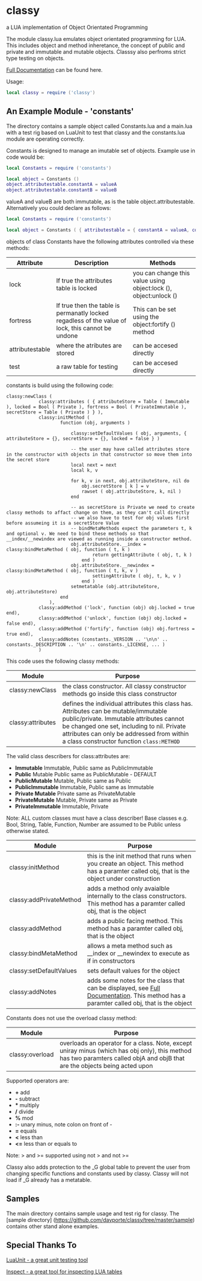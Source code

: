 # classy
a LUA implementation of Object Orientated Programming

The module classy.lua emulates object orientated programming for LUA. This includes object and method inheretance, the concept of public and private and immutable and mutable objects. Classsy also perfroms strict type testing on objects.

[Full Documentation](http://htmlpreview.github.com/?https://github.com/davporte/classy/blob/master/doc/index.html) can be found here.

Usage:

``` Lua
local classy = require ('classy')
```

## An Example Module - 'constants'

The directory contains a sample object called Constants.lua and a main.lua with a test rig based on LuaUnit to test that classy and the constants.lua module are operating correctly.

Constants is designed to manage an imutable set of objects. Example use in  code would be:

``` Lua
local Constants = require ('constants')

local object = Constants ()
object.attributestable.constantA = valueA
object.attributestable.constantB = valueB
```
valueA and valueB are both immutable, as is the table object.attributestable. Alternatively you could declare as follows:

``` Lua
local Constants = require ('constants')

local object = Constants ( { attributestable = { constantA = valueA, constantB = valueB } } )
```
objects of class Constants have the following attributes controlled via these methods:

| Attribute | Description | Methods |
|------------------|--------------|---------|
|lock      | If true the attributes table is locked| you can change this value using object:lock (), object:unlock () |
|fortress  | If true then the table is permanatly locked regadless of the value of lock, this cannot be undone| This can be set using the object:fortify () method |
|attributestable | where the atributes are stored | can be accesed directly
|test           | a raw table for testing | can be accesed directly                                                                         

constants is build using the following code:

```
classy:newClass (  
			classy:attributes ( { attributeStore = Table ( Immutable ), locked = Bool ( Private ), fortress = Bool ( PrivateImmutable ), secretStore = Table ( Private ) } ),
			classy:initMethod (
					function (obj, arguments )

						classy:setDefaultValues ( obj, arguments, { attributeStore = {}, secretStore = {}, locked = false } )

						-- the user may have called attributes store in the constructor with objects in that constructor so move them into the secret store
						local next = next
						local k, v

						for k, v in next, obj.attributeStore, nil do
							obj.secretStore [ k ] = v
							rawset ( obj.attributeStore, k, nil )
						end

						-- as secretStore is Private we need to create classy methods to affact change on them, as they can't call directly 
						-- we also have to test for obj values first before assumeing it is a secretStore Value
						-- bindMetaMethods expect the parameters t, k and optional v. We need to bind these methods so that __index/__newindex are viewed as running inside a constructor method.
						obj.attributeStore.__index = classy:bindMetaMethod ( obj, function ( t, k )  
								return gettingAttribute ( obj, t, k )
							end )
						obj.attributeStore.__newindex = classy:bindMetaMethod ( obj, function ( t, k, v ) 
								settingAttribute ( obj, t, k, v )
							end ) 
						setmetatable (obj.attributeStore, obj.attributeStore)
					end
				),
			classy:addMethod ('lock', function (obj) obj.locked = true end),
			classy:addMethod ('unlock', function (obj) obj.locked = false end),
			classy:addMethod ('fortify', function (obj) obj.fortress = true end),
			classy:addNotes (constants._VERSION .. '\n\n' .. constants._DESCRIPTION .. '\n' .. constants._LICENSE, ... )
			)

```

This code uses the following classy methods:

|       Module     | Purpose |
|------------------|---------|
|classy:newClass | the class constructor. All classy constructor methods go inside this class constructor |
|classy:attributes| defines the individual attributes this class has. Attributes can be mutable/immutable public/private. Immutable attributes cannot be changed one set, including to nil. Private attributes can only be addressed from within a class constructor function ```class:METHOD```| 

The valid class describers for class:attributes are:

* **Immutable** Immutable, Public same as PublicImmutable
* **Public** Mutable Public same as PublicMutable - DEFAULT
* **PublicMutable** Mutable, Public same as Public
* **PublicImmutable** Immutable, Public same as Immutable
* **Private Mutable** Private same as PrivateMutable
* **PrivateMutable** Mutable, Private same as Private
* **PrivateImmutable** Immutable, Private  

Note: ALL custom classes must have a class describer! Base classes e.g. Bool, String, Table, Function, Number are assumed to be Public unless otherwise stated.

|       Module     | Purpose |
|------------------|---------|
|classy:initMethod | this is the init method that runs when you create an object. This method has a paramter called obj, that is the object under construction |
|classy:addPrivateMethod | adds a method only avaialble internally to the class constructors. This method has a paramter called obj, that is the object |
|classy:addMethod        | adds a public facing method. This method has a paramter called obj, that is the object   |
|classy:bindMetaMethod   | allows a meta method such as \_\_index or \_\_newindex to execute as if in constructors |
|classy:setDefaultValues | sets default values for the object |
|classy:addNotes         | adds some notes for the class that can be displayed, see [Full Documentation](http://htmlpreview.github.com/?https://github.com/davporte/classy/blob/master/doc/index.html). This method has a paramter called obj, that is the object |

Constants does not use the overload classy method:

|       Module     | Purpose |
|------------------|---------|
| classy:overload   | overloads an operator for a class. Note, except uniray minus (which has obj only), this method has two paramters called objA and objB that are the objects being acted upon |

Supported operators are:

* **+** add
* **-** subtract
* **\*** multiply
* **/** divide
* **%** mod
* **:-** unary minus, note colon on front of -
* **=** equals
* **<** less than
* **<=** less than or equals to

Note:  > and >= supported using not > and not >=

Classy also adds protection to the _G global table to prevent the user from changing specific functions and constants used by classy. Classy will not load if _G already has a metatable.

## Samples

The main directory contains sample usage and test rig for classy. The [sample directory] (https://github.com/davporte/classy/tree/master/sample) contains other stand alone examples.

## Special Thanks To 
[LuaUnit - a great unit testing tool](https://github.com/bluebird75/luaunit/tree/LUAUNIT_V3_2_1)

[Inspect - a great tool for inspecting LUA tables](https://github.com/kikito/inspect.lua)
